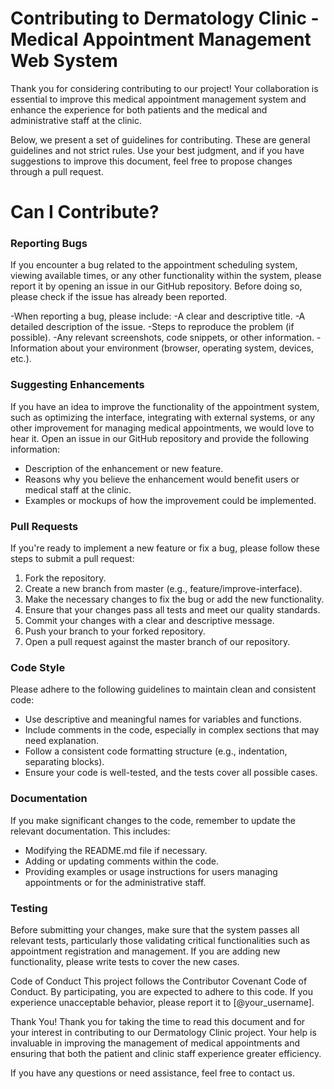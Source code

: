 # Contributing to Dermatology Clinic - Medical Appointment Management Web System

Thank you for considering contributing to our project! Your collaboration is essential to improve this medical appointment management system and enhance the experience for both patients and the medical and administrative staff at the clinic.

Below, we present a set of guidelines for contributing. These are general guidelines and not strict rules. Use your best judgment, and if you have suggestions to improve this document, feel free to propose changes through a pull request.

# Can I Contribute?

### Reporting Bugs
If you encounter a bug related to the appointment scheduling system, viewing available times, or any other functionality within the system, please report it by opening an issue in our GitHub repository. Before doing so, please check if the issue has already been reported.

-When reporting a bug, please include:
-A clear and descriptive title.
-A detailed description of the issue.
-Steps to reproduce the problem (if possible).
-Any relevant screenshots, code snippets, or other information.
-Information about your environment (browser, operating system, devices, etc.).

### Suggesting Enhancements
If you have an idea to improve the functionality of the appointment system, such as optimizing the interface, integrating with external systems, or any other improvement for managing medical appointments, we would love to hear it. Open an issue in our GitHub repository and provide the following information:

- Description of the enhancement or new feature.
- Reasons why you believe the enhancement would benefit users or medical staff at the clinic.
- Examples or mockups of how the improvement could be implemented.

### Pull Requests
If you're ready to implement a new feature or fix a bug, please follow these steps to submit a pull request:

1. Fork the repository.
2. Create a new branch from master (e.g., feature/improve-interface).
3. Make the necessary changes to fix the bug or add the new functionality.
4. Ensure that your changes pass all tests and meet our quality standards.
5. Commit your changes with a clear and descriptive message.
6. Push your branch to your forked repository.
7. Open a pull request against the master branch of our repository.

### Code Style
Please adhere to the following guidelines to maintain clean and consistent code:

+ Use descriptive and meaningful names for variables and functions.
+ Include comments in the code, especially in complex sections that may need explanation.
+ Follow a consistent code formatting structure (e.g., indentation, separating blocks).
+ Ensure your code is well-tested, and the tests cover all possible cases.

### Documentation
If you make significant changes to the code, remember to update the relevant documentation. This includes:

+ Modifying the README.md file if necessary.
+ Adding or updating comments within the code.
+ Providing examples or usage instructions for users managing appointments or for the administrative staff.

### Testing
Before submitting your changes, make sure that the system passes all relevant tests, particularly those validating critical functionalities such as appointment registration and management. If you are adding new functionality, please write tests to cover the new cases.

Code of Conduct
This project follows the Contributor Covenant Code of Conduct. By participating, you are expected to adhere to this code. If you experience unacceptable behavior, please report it to [@your_username].

Thank You!
Thank you for taking the time to read this document and for your interest in contributing to our Dermatology Clinic project. Your help is invaluable in improving the management of medical appointments and ensuring that both the patient and clinic staff experience greater efficiency.

If you have any questions or need assistance, feel free to contact us.